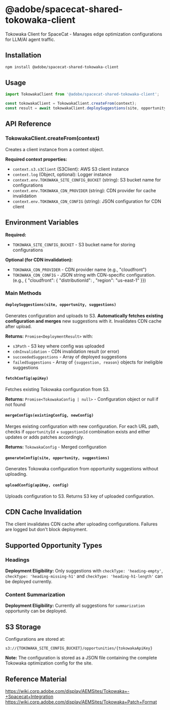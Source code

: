 # @adobe/spacecat-shared-tokowaka-client

Tokowaka Client for SpaceCat - Manages edge optimization configurations for LLM/AI agent traffic.

## Installation

```bash
npm install @adobe/spacecat-shared-tokowaka-client
```

## Usage

```javascript
import TokowakaClient from '@adobe/spacecat-shared-tokowaka-client';

const tokowakaClient = TokowakaClient.createFrom(context);
const result = await tokowakaClient.deploySuggestions(site, opportunity, suggestions);
```

## API Reference

### TokowakaClient.createFrom(context)

Creates a client instance from a context object.

**Required context properties:**
- `context.s3.s3Client` (S3Client): AWS S3 client instance
- `context.log` (Object, optional): Logger instance
- `context.env.TOKOWAKA_SITE_CONFIG_BUCKET` (string): S3 bucket name for configurations
- `context.env.TOKOWAKA_CDN_PROVIDER` (string): CDN provider for cache invalidation
- `context.env.TOKOWAKA_CDN_CONFIG` (string): JSON configuration for CDN client

## Environment Variables

**Required:**
- `TOKOWAKA_SITE_CONFIG_BUCKET` - S3 bucket name for storing configurations

**Optional (for CDN invalidation):**
- `TOKOWAKA_CDN_PROVIDER` - CDN provider name (e.g., "cloudfront")
- `TOKOWAKA_CDN_CONFIG` - JSON string with CDN-specific configuration. (e.g., { "cloudfront": { "distributionId": <distribution-id>, "region": "us-east-1" }})

### Main Methods

#### `deploySuggestions(site, opportunity, suggestions)`

Generates configuration and uploads to S3. **Automatically fetches existing configuration and merges** new suggestions with it. Invalidates CDN cache after upload.

**Returns:** `Promise<DeploymentResult>` with:
- `s3Path` - S3 key where config was uploaded
- `cdnInvalidation` - CDN invalidation result (or error)
- `succeededSuggestions` - Array of deployed suggestions
- `failedSuggestions` - Array of `{suggestion, reason}` objects for ineligible suggestions

#### `fetchConfig(apiKey)`

Fetches existing Tokowaka configuration from S3.

**Returns:** `Promise<TokowakaConfig | null>` - Configuration object or null if not found

#### `mergeConfigs(existingConfig, newConfig)`

Merges existing configuration with new configuration. For each URL path, checks if `opportunityId` + `suggestionId` combination exists and either updates or adds patches accordingly.

**Returns:** `TokowakaConfig` - Merged configuration

#### `generateConfig(site, opportunity, suggestions)`

Generates Tokowaka configuration from opportunity suggestions without uploading.

#### `uploadConfig(apiKey, config)`

Uploads configuration to S3. Returns S3 key of uploaded configuration.

## CDN Cache Invalidation

The client invalidates CDN cache after uploading configurations. Failures are logged but don't block deployment.

## Supported Opportunity Types

### Headings

**Deployment Eligibility:** Only suggestions with `checkType: 'heading-empty'`, `checkType: 'heading-missing-h1'` and `checkType: 'heading-h1-length'` can be deployed currently.

### Content Summarization

**Deployment Eligibility:**  Currently all suggestions for `summarization` opportunity can be deployed.

## S3 Storage

Configurations are stored at:
```
s3://{TOKOWAKA_SITE_CONFIG_BUCKET}/opportunities/{tokowakaApiKey}
```

**Note:** The configuration is stored as a JSON file containing the complete Tokowaka optimization config for the site.


## Reference Material

https://wiki.corp.adobe.com/display/AEMSites/Tokowaka+-+Spacecat+Integration
https://wiki.corp.adobe.com/display/AEMSites/Tokowaka+Patch+Format
